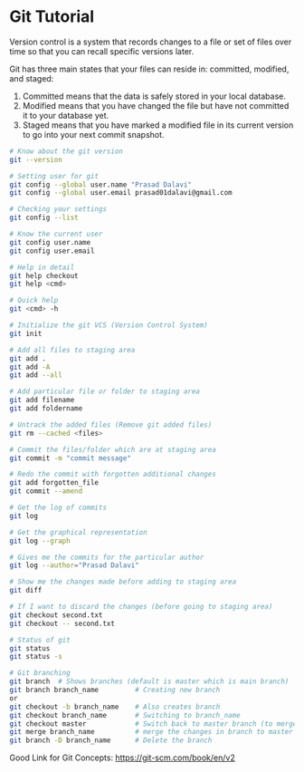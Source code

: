 # Git Tutorial
Version control is a system that records changes to a file or set of files over time so that you can recall specific versions later.

 Git has three main states that your files can reside in: committed, modified, and staged:
 1. Committed means that the data is safely stored in your local database.
 2. Modified means that you have changed the file but have not committed it to your database yet.
 3. Staged means that you have marked a modified file in its current version to go into your next commit snapshot.


``` bash
# Know about the git version
git --version

# Setting user for git
git config --global user.name "Prasad Dalavi"
git config --global user.email prasad01dalavi@gmail.com

# Checking your settings
git config --list

# Know the current user
git config user.name
git config user.email

# Help in detail
git help checkout
git help <cmd>

# Quick help
git <cmd> -h

# Initialize the git VCS (Version Control System) 
git init

# Add all files to staging area
git add . 
git add -A
git add --all

# Add particular file or folder to staging area
git add filename
git add foldername

# Untrack the added files (Remove git added files)
git rm --cached <files>

# Commit the files/folder which are at staging area
git commit -m "commit message"

# Redo the commit with forgotten additional changes
git add forgotten_file
git commit --amend

# Get the log of commits 
git log

# Get the graphical representation
git log --graph

# Gives me the commits for the particular author
git log --author="Prasad Dalavi"

# Show me the changes made before adding to staging area 
git diff

# If I want to discard the changes (before going to staging area)
git checkout second.txt
git checkout -- second.txt

# Status of git
git status
git status -s

# Git branching 
git branch  # Shows branches (default is master which is main branch)
git branch branch_name         # Creating new branch
or
git checkout -b branch_name    # Also creates branch
git checkout branch_name       # Switching to branch_name
git checkout master            # Switch back to master branch (to merge other branches)
git merge branch_name          # merge the changes in branch to master branch
git branch -D branch_name      # Delete the branch


```
Good Link for Git Concepts:
https://git-scm.com/book/en/v2
